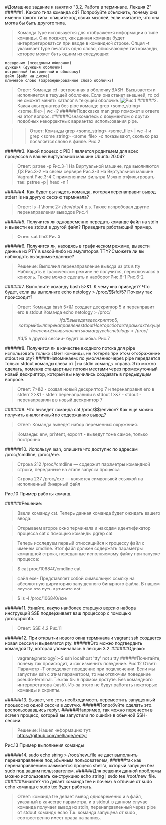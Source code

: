 #Домашнее задание к занятию "3.2. Работа в терминале. Лекция 2"
######1. Какого типа команда cd? Попробуйте объяснить, почему она именно такого типа: опишите ход своих мыслей, если считаете, что она могла бы быть другого типа.

> Команда type используется для отображения информации о типе команды. Она покажет,  как данная команда будет интерпретироваться при вводе в командной строке. 
>Опция -t указывает type печатать одно слово, описывающее тип команды, которое может быть одним из следующих:

    псевдоним (псевдоним оболочки)
    функция (функция оболочки)
    встроенный (встроенный в оболочку)
    файл (файл на диске)
    ключевое слово (зарезервированное слово оболочки)

>Ответ: Команда cd- встроенная в оболочку BASH. Вызывается и исполняется в текущей оболочке.
Если она станет внешней, то cd не сможет менять каталог в текущей оболочке.
![Рис.1](https://github.com//devops-netology/dz3-2/img/1.png)
######2. Какая альтернатива без pipe команде grep <some_string> <some_file> | wc -l?
######Подсказка
>man grep поможет в ответе на этот вопрос.
######Ознакомьтесь с документом о других подобных некорректных вариантах использования pipe.

>>Ответ: Команды grep <some_string> <some_file> | wc -l и grep <some_string> <some_file> -c 
>показывают, сколько раз появляется слово в файле.
Рис.2

######3. Какой процесс с PID 1 является родителем для всех процессов в вашей виртуальной машине Ubuntu 20.04?
>Ответ: pstree -p
Рис.3-1 На Виртуальной машине, где выолняются ДЗ
Рис.3-2 На своем сервере
Рис.3-3 На Виртуальной машине Vagrant
Рис.3-4 С применением фильтра
>Можно отфильтровать так: pstree -p | head -n 1

######4. Как будет выглядеть команда, которая перенаправит вывод stderr ls на другую сессию терминала?

>Ответ: ls -l \home 2> /dev/pts/4
>p.s. Также попробовал другие перенаправления выводов
Рис.4

######5. Получится ли одновременно передать команде файл на stdin и вывести ее stdout в другой файл? Приведите работающий пример.
>Ответ cat <file1 >file2
Рис.5

######6. Получится ли, находясь в графическом режиме, вывести данные из PTY в какой-либо из эмуляторов TTY? Сможете ли вы наблюдать выводимые данные?
>Решение: 
>Выполнил перенаправление вывода из pts в tty
>Наблюдать в графическом режине не получится, переключился в консоль.
>Также можно сделать и наоборот
Рис.6-1
Рис.6-2

######7. Выполните команду bash 5>&1. К чему она приведет? Что будет, если вы выполните echo netology > /proc/$$/fd/5? Почему так происходит?

>Ответ: 
>Команда bash 5>&1 создает дескриптор 5 и перенправит его в stdout
>Команда echo netology > /proc/$$/fd/5 выведет в дескриптор 5, который был перенаправлен в stdout
>Но это работает в рамках текущей сессии. Если выполнить команду echo netology > /proc/$$/fd/5 в другой сессии- будет ошибка.
Рис.7

######8. Получится ли в качестве входного потока для pipe использовать только stderr команды, не потеряв при этом отображение stdout на pty?
#####Напоминаем: по умолчанию через pipe передается только stdout команды слева от | на stdin команды справа. Это можно сделать, поменяв стандартные потоки местами через промежуточный новый дескриптор, который вы научились создавать в предыдущем вопросе.

>Ответ:
>7>&2 - создал новый дескриптор 7 и  перенаправил его в stderr
>2>&1 - stderr перенаправили в stdout 
>1>&7 - stdout - перенаправили в в новый дескриптор 7


######9. Что выведет команда cat /proc/$$/environ? Как еще можно получить аналогичный по содержанию вывод?

>Ответ: 
>Команда выведет набор переменных окружения.

>Команды: env, printent, exporrt - выведут тоже самое, только построчно

######10. Используя man, опишите что доступно по адресам /proc/<PID>/cmdline, /proc/<PID>/exe.
>Строка 212 /proc/<PID>/cmdline  — содержит параметры командной строки, переданные на этапе запуска процесса

>Строка 237  /proc/<PID>/exe — является символьной ссылкой на исполненный бинарный файл

Рис.10 Пример работы команд

######Решение:
>Ввели команду cat. Теперь данная команда будет ожидать вашего ввода:

>Открываем второе окно терминала и находим  идентификатор процесса cat с помощью команды pgrep cat

>Теперь исследуем первый относящийся к процессу файл с именем cmdline. 
>Этот файл должен содержать параметры командной строки, переданные исполняемому файлу при запуске процесса:

>$ cat proc/106840/cmdline
>cat

>файл exe- Представляет собой символьную ссылку на абсолютную директорию запущенного бинарного файла. В нашем случае это путь к утилите cat:

>$ ls -l /proc/106840/exe


######11. Узнайте, какую наиболее старшую версию набора инструкций SSE поддерживает ваш процессор с помощью /proc/cpuinfo.
>Ответ: 
>SSE 4.2
Рис.11


######12. При открытии нового окна терминала и vagrant ssh создается новая сессия и выделяется pty.
######Это можно подтвердить командой tty, которая упоминалась в лекции 3.2.
######Однако:

>vagrant@netology1:~$ ssh localhost 'tty'
>not a tty
######Почитайте, почему так происходит, и как изменить поведение.
Рис.12
>Ответ: 
>Параметр -T определяет поведение при подключении. 
>Если мы запустим ssh с этим параметром, то мы отключим поведение pseudo-terminal. 
>Т.е.как бы в прямом доступе. Без командного интерпретатора (bash). 
>Из-за этого не будут работать некоторые команды и скрипты. 


######13. Бывает, что есть необходимость переместить запущенный процесс из одной сессии в другую. 
######Попробуйте сделать это, воспользовавшись reptyr.
######Например, так можно перенести в screen процесс, который вы запустили по ошибке в обычной SSH-сессии.
>Решение:
>Нашел информацию тут: https://github.com/nelhage/reptyr

Рис.13 Пример выполнения команды


######14. sudo echo string > /root/new_file не даст выполнить перенаправление под обычным пользователем, 
######так как перенаправлением занимается процесс shell'а, который запущен без sudo под вашим пользователем. 
######Для решения данной проблемы можно использовать конструкцию echo string | sudo tee /root/new_file. 
######Узнайте? что делает команда tee и почему в отличие от sudo echo команда с sudo tee будет работать.

>Ответ: 
>команда tee делает вывод одновременно и в файл, указаный в качестве параметра, и в stdout. 
>в данном случае команда получает вывод из stdin, перенаправленный через pipe от stdout команды echo
>Т.к. команда запущена от sudo , соотвественно имеет права на запись.
